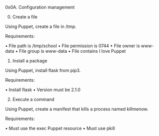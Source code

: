 0x0A. Configuration management

0. Create a file

Using Puppet, create a file in /tmp.

Requirements:

   • File path is /tmp/school
   • File permission is 0744
   • File owner is www-data
   • File group is www-data
   • File contains I love Puppet

1. Install a package

Using Puppet, install flask from pip3.

Requirements:

   • Install flask
   • Version must be 2.1.0

2. Execute a command

Using Puppet, create a manifest that kills a process named killmenow.

Requirements:

   • Must use the exec Puppet resource
   • Must use pkill
